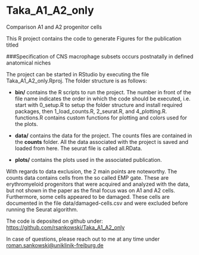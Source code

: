 # Taka_A1_A2_only
Comparison A1 and A2 progenitor cells

This R project contains the code to generate Figures for the publication titled 

###Specification of CNS macrophage subsets occurs postnatally in defined anatomical niches

The project can be started in RStudio by executing the file Taka_A1_A2_only.Rproj. The folder structure is as follows:
- **bin/** contains the R scripts to run the project. The number in front of the file name indicates the order in which the code should be executed, i.e. start with 0_setup.R to setup the folder structure and install required packages, then 1_load_counts.R, 2_seurat.R, and 4_plotting.R. functions.R contains custom functions for plotting and colors used for the plots.

- **data/** contains the data for the project. The counts files are contained in the **counts** folder. All the data associated with the project is saved and loaded from here. The seurat file is called all.RData.

- **plots/** contains the plots used in the associated publication.

With regards to data exclusion, the 2 main points are noteworthy. The counts data contains cells from the so called EMP gate. These are erythromyeloid progenitors that were acquired and analyzed with the data, but not shown in the paper as the final focus was on A1 and A2 cells. Furthermore, some cells appeared to be damaged. These cells are documented in the file data/damaged-cells.csv and were excluded before running the Seurat algorithm.

The code is deposited on github under: https://github.com/rsankowski/Taka_A1_A2_only

In case of questions, please reach out to me at any time under roman.sankowski@uniklinik-freiburg.de